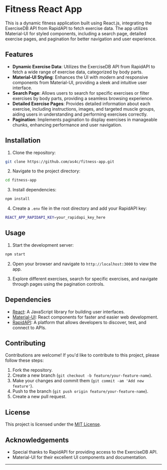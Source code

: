 
# Fitness React App

This is a dynamic fitness application built using React.js, integrating the ExerciseDB API from RapidAPI to fetch exercise data. The app utilizes Material-UI for styled components, including a search page, detailed exercise pages, and pagination for better navigation and user experience.

## Features

- **Dynamic Exercise Data**: Utilizes the ExerciseDB API from RapidAPI to fetch a wide range of exercise data, categorized by body parts.
- **Material-UI Styling**: Enhances the UI with modern and responsive components from Material-UI, providing a sleek and intuitive user interface.
- **Search Page**: Allows users to search for specific exercises or filter exercises by body parts, providing a seamless browsing experience.
- **Detailed Exercise Pages**: Provides detailed information about each exercise, including instructions, images, and targeted muscle groups, aiding users in understanding and performing exercises correctly.
- **Pagination**: Implements pagination to display exercises in manageable chunks, enhancing performance and user navigation.

## Installation

1. Clone the repository:

```bash
git clone https://github.com/as4c/fitness-app.git
```

2. Navigate to the project directory:

```bash
cd fitness-app
```

3. Install dependencies:

```bash
npm install
```

4. Create a `.env` file in the root directory and add your RapidAPI key:

```bash
REACT_APP_RAPIDAPI_KEY=your_rapidapi_key_here
```

## Usage

1. Start the development server:

```bash
npm start
```

2. Open your browser and navigate to `http://localhost:3000` to view the app.

3. Explore different exercises, search for specific exercises, and navigate through pages using the pagination controls.

## Dependencies

- [React](https://reactjs.org/): A JavaScript library for building user interfaces.
- [Material-UI](https://mui.com/): React components for faster and easier web development.
- [RapidAPI](https://rapidapi.com/): A platform that allows developers to discover, test, and connect to APIs.

## Contributing

Contributions are welcome! If you'd like to contribute to this project, please follow these steps:

1. Fork the repository.
2. Create a new branch (`git checkout -b feature/your-feature-name`).
3. Make your changes and commit them (`git commit -am 'Add new feature'`).
4. Push to the branch (`git push origin feature/your-feature-name`).
5. Create a new pull request.

## License

This project is licensed under the [MIT License](LICENSE).

## Acknowledgements

- Special thanks to RapidAPI for providing access to the ExerciseDB API.
- Material-UI for their excellent UI components and documentation.

---
